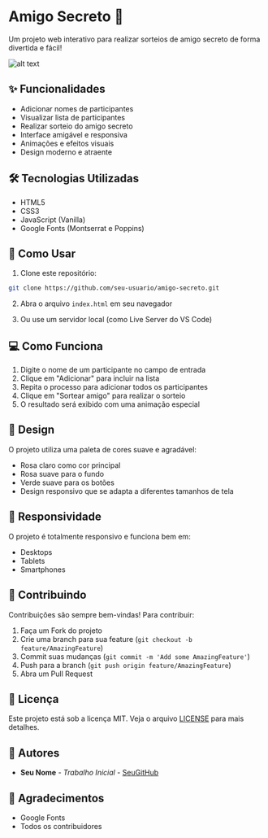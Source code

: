 # Amigo Secreto 🎁

Um projeto web interativo para realizar sorteios de amigo secreto de forma divertida e fácil!

![alt text](https://github.com/clarastso/amigo-secreto/printclara.png "Print")

## ✨ Funcionalidades

- Adicionar nomes de participantes
- Visualizar lista de participantes
- Realizar sorteio do amigo secreto
- Interface amigável e responsiva
- Animações e efeitos visuais
- Design moderno e atraente

## 🛠️ Tecnologias Utilizadas

- HTML5
- CSS3
- JavaScript (Vanilla)
- Google Fonts (Montserrat e Poppins)

## 🚀 Como Usar

1. Clone este repositório:
```bash
git clone https://github.com/seu-usuario/amigo-secreto.git
```

2. Abra o arquivo `index.html` em seu navegador

3. Ou use um servidor local (como Live Server do VS Code)

## 💻 Como Funciona

1. Digite o nome de um participante no campo de entrada
2. Clique em "Adicionar" para incluir na lista
3. Repita o processo para adicionar todos os participantes
4. Clique em "Sortear amigo" para realizar o sorteio
5. O resultado será exibido com uma animação especial

## 🎨 Design

O projeto utiliza uma paleta de cores suave e agradável:
- Rosa claro como cor principal
- Rosa suave para o fundo
- Verde suave para os botões
- Design responsivo que se adapta a diferentes tamanhos de tela

## 📱 Responsividade

O projeto é totalmente responsivo e funciona bem em:
- Desktops
- Tablets
- Smartphones

## 🤝 Contribuindo

Contribuições são sempre bem-vindas! Para contribuir:

1. Faça um Fork do projeto
2. Crie uma branch para sua feature (`git checkout -b feature/AmazingFeature`)
3. Commit suas mudanças (`git commit -m 'Add some AmazingFeature'`)
4. Push para a branch (`git push origin feature/AmazingFeature`)
5. Abra um Pull Request

## 📄 Licença

Este projeto está sob a licença MIT. Veja o arquivo [LICENSE](LICENSE) para mais detalhes.

## 👥 Autores

* **Seu Nome** - *Trabalho Inicial* - [SeuGitHub](https://github.com/seu-usuario)

## 🙏 Agradecimentos

* Google Fonts
* Todos os contribuidores 
